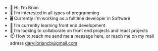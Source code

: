- 👋 Hi, I’m Brian  
- 👀 I’m interested in all types of programming 
- 🖥  Currently I'm working as a fulltime developer in Software
- 🌱 I’m currently learning front end development
- 💞️ I’m looking to collaborate on front end projects and react projects
- 📫 How to reach me send me a message here, or reach me on my mail adress daryllbriancb@gmail.com

<!---
BrianEP-hub/BrianEP-hub is a ✨ special ✨ repository because its `README.md` (this file) appears on your GitHub profile.
You can click the Preview link to take a look at your changes.
--->
